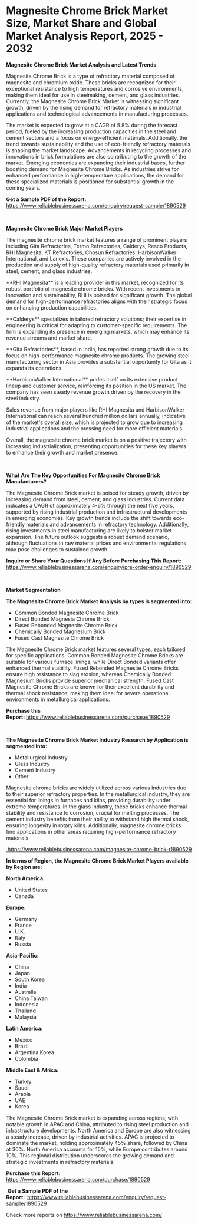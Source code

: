 <p><h1>Magnesite Chrome Brick Market Size, Market Share and Global Market Analysis Report, 2025 - 2032</h1></p><p><strong>Magnesite Chrome Brick Market Analysis and Latest Trends</strong></p>
<p><p>Magnesite Chrome Brick is a type of refractory material composed of magnesite and chromium oxide. These bricks are recognized for their exceptional resistance to high temperatures and corrosive environments, making them ideal for use in steelmaking, cement, and glass industries. Currently, the Magnesite Chrome Brick Market is witnessing significant growth, driven by the rising demand for refractory materials in industrial applications and technological advancements in manufacturing processes.</p><p>The market is expected to grow at a CAGR of 5.8% during the forecast period, fueled by the increasing production capacities in the steel and cement sectors and a focus on energy-efficient materials. Additionally, the trend towards sustainability and the use of eco-friendly refractory materials is shaping the market landscape. Advancements in recycling processes and innovations in brick formulations are also contributing to the growth of the market. Emerging economies are expanding their industrial bases, further boosting demand for Magnesite Chrome Bricks. As industries strive for enhanced performance in high-temperature applications, the demand for these specialized materials is positioned for substantial growth in the coming years.</p></p>
<p><strong>Get a Sample PDF of the Report:&nbsp;</strong> <a href="https://www.reliablebusinessarena.com/enquiry/request-sample/1890529?utm_campaign=3569&utm_medium=2&utm_source=Github&utm_content=ia&utm_term=02042025&utm_id=magnesite-chrome-brick">https://www.reliablebusinessarena.com/enquiry/request-sample/1890529</a></p>
<p>&nbsp;</p>
<p><strong>Magnesite Chrome Brick Major Market Players</strong></p>
<p><p>The magnesite chrome brick market features a range of prominent players including Gita Refractories, Termo Refractories, Calderys, Resco Products, RHI Magnesita, KT Refractories, Chosun Refractories, HarbisonWalker International, and Lanexis. These companies are actively involved in the production and supply of high-quality refractory materials used primarily in steel, cement, and glass industries.</p><p>**RHI Magnesita** is a leading provider in this market, recognized for its robust portfolio of magnesite chrome bricks. With recent investments in innovation and sustainability, RHI is poised for significant growth. The global demand for high-performance refractories aligns with their strategic focus on enhancing production capabilities.</p><p>**Calderys** specializes in tailored refractory solutions; their expertise in engineering is critical for adapting to customer-specific requirements. The firm is expanding its presence in emerging markets, which may enhance its revenue streams and market share.</p><p>**Gita Refractories**, based in India, has reported strong growth due to its focus on high-performance magnesite chrome products. The growing steel manufacturing sector in Asia provides a substantial opportunity for Gita as it expands its operations.</p><p>**HarbisonWalker International** prides itself on its extensive product lineup and customer service, reinforcing its position in the US market. The company has seen steady revenue growth driven by the recovery in the steel industry.</p><p>Sales revenue from major players like RHI Magnesita and HarbisonWalker International can reach several hundred million dollars annually, indicative of the market's overall size, which is projected to grow due to increasing industrial applications and the pressing need for more efficient materials.</p><p>Overall, the magnesite chrome brick market is on a positive trajectory with increasing industrialization, presenting opportunities for these key players to enhance their growth and market presence.</p></p>
<p>&nbsp;</p>
<p><strong>What Are The Key Opportunities For Magnesite Chrome Brick Manufacturers?</strong></p>
<p><p>The Magnesite Chrome Brick market is poised for steady growth, driven by increasing demand from steel, cement, and glass industries. Current data indicates a CAGR of approximately 4-6% through the next five years, supported by rising industrial production and infrastructural developments in emerging economies. Key growth trends include the shift towards eco-friendly materials and advancements in refractory technology. Additionally, rising investments in steel manufacturing are likely to bolster market expansion. The future outlook suggests a robust demand scenario, although fluctuations in raw material prices and environmental regulations may pose challenges to sustained growth.</p></p>
<p><strong>Inquire or Share Your Questions If Any Before Purchasing This Report:</strong> <a href="https://www.reliablebusinessarena.com/enquiry/pre-order-enquiry/1890529?utm_campaign=3569&utm_medium=2&utm_source=Github&utm_content=ia&utm_term=02042025&utm_id=magnesite-chrome-brick">https://www.reliablebusinessarena.com/enquiry/pre-order-enquiry/1890529</a></p>
<p>&nbsp;</p>
<p><strong>Market Segmentation</strong></p>
<p><strong>The Magnesite Chrome Brick Market Analysis by types is segmented into:</strong></p>
<p><ul><li>Common Bonded Magnesite Chrome Brick</li><li>Direct Bonded Magnesia Chrome Brick</li><li>Fused Rebonded Magnesite Chrome Brick</li><li>Chemically Bonded Magnesium Brick</li><li>Fused Cast Magnesite Chrome Brick</li></ul></p>
<p><p>The Magnesite Chrome Brick market features several types, each tailored for specific applications. Common Bonded Magnesite Chrome Bricks are suitable for various furnace linings, while Direct Bonded variants offer enhanced thermal stability. Fused Rebonded Magnesite Chrome Bricks ensure high resistance to slag erosion, whereas Chemically Bonded Magnesium Bricks provide superior mechanical strength. Fused Cast Magnesite Chrome Bricks are known for their excellent durability and thermal shock resistance, making them ideal for severe operational environments in metallurgical applications.</p></p>
<p><strong>Purchase this Report:&nbsp;</strong><a href="https://www.reliablebusinessarena.com/purchase/1890529?utm_campaign=3569&utm_medium=2&utm_source=Github&utm_content=ia&utm_term=02042025&utm_id=magnesite-chrome-brick">https://www.reliablebusinessarena.com/purchase/1890529</a></p>
<p>&nbsp;</p>
<p><strong>The Magnesite Chrome Brick Market Industry Research by Application is segmented into:</strong></p>
<p><ul><li>Metallurgical Industry</li><li>Glass Industry</li><li>Cement Industry</li><li>Other</li></ul></p>
<p><p>Magnesite chrome bricks are widely utilized across various industries due to their superior refractory properties. In the metallurgical industry, they are essential for linings in furnaces and kilns, providing durability under extreme temperatures. In the glass industry, these bricks enhance thermal stability and resistance to corrosion, crucial for melting processes. The cement industry benefits from their ability to withstand high thermal shock, ensuring longevity in rotary kilns. Additionally, magnesite chrome bricks find applications in other areas requiring high-performance refractory materials.</p></p>
<p><a href="https://www.reliablebusinessarena.com/magnesite-chrome-brick-r1890529?utm_campaign=3569&utm_medium=2&utm_source=Github&utm_content=ia&utm_term=02042025&utm_id=magnesite-chrome-brick">&nbsp;https://www.reliablebusinessarena.com/magnesite-chrome-brick-r1890529</a></p>
<p><strong>In terms of Region, the Magnesite Chrome Brick Market Players available by Region are:</strong></p>
<p>
    <p> <strong> North America: </strong>
        <ul>
            <li>United States</li>
            <li>Canada</li>
        </ul>
        </p> 
    <p> <strong> Europe: </strong>
        <ul>
            <li>Germany</li>
            <li>France</li>
            <li>U.K.</li>
            <li>Italy</li>
            <li>Russia</li>
        </ul>
        </p> 
    <p> <strong> Asia-Pacific: </strong>
        <ul>
            <li>China</li>
            <li>Japan</li>
            <li>South Korea</li>
            <li>India</li>
            <li>Australia</li>
            <li>China Taiwan</li>
            <li>Indonesia</li>
            <li>Thailand</li>
            <li>Malaysia</li>
        </ul>
        </p> 
    <p> <strong> Latin America: </strong>
        <ul>
            <li>Mexico</li>
            <li>Brazil</li>
            <li>Argentina Korea</li>
            <li>Colombia</li>
        </ul>
        </p> 
    <p> <strong> Middle East & Africa: </strong>
        <ul>
            <li>Turkey</li>
            <li>Saudi</li>
            <li>Arabia</li>
            <li>UAE</li>
            <li>Korea</li>
        </ul>
    </p>
    </p>
<p><p>The Magnesite Chrome Brick market is expanding across regions, with notable growth in APAC and China, attributed to rising steel production and infrastructure developments. North America and Europe are also witnessing a steady increase, driven by industrial activities. APAC is projected to dominate the market, holding approximately 45% share, followed by China at 30%. North America accounts for 15%, while Europe contributes around 10%. This regional distribution underscores the growing demand and strategic investments in refractory materials.</p></p>
<p><strong>Purchase this Report: </strong><a href="https://www.reliablebusinessarena.com/purchase/1890529?utm_campaign=3569&utm_medium=2&utm_source=Github&utm_content=ia&utm_term=02042025&utm_id=magnesite-chrome-brick">https://www.reliablebusinessarena.com/purchase/1890529</a></p>
<p>&nbsp;<strong>Get a Sample PDF of the Report:&nbsp;&nbsp;</strong><a href="https://www.reliablebusinessarena.com/enquiry/request-sample/1890529?utm_campaign=3569&utm_medium=2&utm_source=Github&utm_content=ia&utm_term=02042025&utm_id=magnesite-chrome-brick">https://www.reliablebusinessarena.com/enquiry/request-sample/1890529</a></p>
<p><strong></strong></p>
<p>Check more reports on <a href="https://www.reliablebusinessarena.com/?utm_campaign=3569&utm_medium=2&utm_source=Github&utm_content=ia&utm_term=02042025&utm_id=magnesite-chrome-brick">https://www.reliablebusinessarena.com/</a></p>